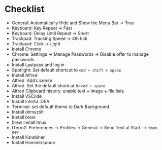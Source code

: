 # Checklist

- General: Automatically Hide and Show the Menu Bar -> True
- Keyboard: Key Repeat -> Fast
- Keyboard: Delay Until Repeat -> Short
- Trackpad: Tracking Speed -> 4th tick
- Trackpad: Click -> Light
- Install Chrome
- Chrome: Settings -> Manage Passwords -> Disable offer to manage passwords
- Install Lastpass and log in
- Spotlight: Set default shortcut to `cmd + shift + space`
- Install Alfred
- Alfred: Add License
- Alfred: Set the default shortcut to `cmd + space`
- Alfred Clipboard history: enable text + image + file lists
- Install VSCode
- Install IntelliJ IDEA
- Terminal: set default theme to Dark Background
- Install ohmyzsh
- Install brew
- brew install tmux
- ITerm2: Preferences -> Profiles -> General -> Send Text at Start: -> `tmux new`
- Install Karabiner
- Install Hammerspoon

